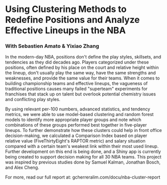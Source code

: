 # Using Clustering Methods to Redefine Positions and Analyze Effective Lineups in the NBA

### With Sebastien Amato & Yixiao Zhang

In the modern-day NBA, positions don't define the play styles, skillsets, and tendencies as they did decades ago. Players categorized under these positions, often defined by his place on the court and relative height within the lineup, don't usually play the same way, have the same strengths and weaknesses, and provide the same value for their teams. When it comes to building championship teams and effective lineups, the vagueness of traditional positions causes many failed "superteam" experiments for franchises that stack up on talent but overlook potential chemistry issues and conflicting play styles.

By using relevant per-100 numbers, advanced statistics, and tendency metrics, we were able to use model-based clustering and random forest models to identify more appropriate player groups and note which combinations of these groups performed best together in five-player lineups. To further demonstrate how these clusters could help in front office decision-making, we calculated a Comparison Index based on player relative value (FiveThirtyEight's RAPTOR metric) and salary situation compared with a certain team's weakest link within their most used lineup. Further development on this end is being done, and a Shiny app is currently being created to support decision making for all 30 NBA teams. This project was inspired by previous studies done by Samuel Kalman, Jonathan Bosch, and Alex Cheng.

For more, read our full report at: gcherreralim.com/docu/nba-cluster-report
